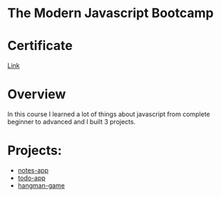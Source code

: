 # The Modern Javascript Bootcamp

# Certificate
[Link](https://www.udemy.com/certificate/UC-0da1318e-dffd-428a-a9ce-4597c291cb1e/)

# Overview
In this course I learned a lot of things about javascript from complete beginner to advanced and I built 3 projects.

# Projects:
- [notes-app](https://github.com/ahmedadel2020-code/notes-app)
- [todo-app](https://github.com/ahmedadel2020-code/todo-app)
- [hangman-game](https://github.com/ahmedadel2020-code/Hangman)
